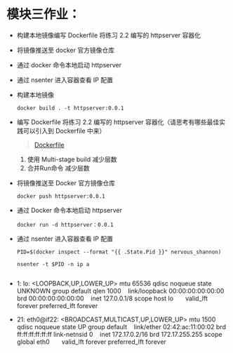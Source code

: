 # 模块三作业：
- 构建本地镜像编写 Dockerfile 将练习 2.2 编写的 httpserver 容器化
- 将镜像推送至 docker 官方镜像仓库
- 通过 docker 命令本地启动 httpserver
- 通过 nsenter 进入容器查看 IP 配置

- 构建本地镜像

    ```
    docker build . -t httpserver:0.0.1
    ```

- 编写 Dockerfile 将练习 2.2 编写的 httpserver 容器化（请思考有哪些最佳实践可以引入到 Dockerfile 中来）

  > [Dockerfile](./Dockerfile)
    1. 使用 Multi-stage build 减少层数
    2. 合并Run命令 减少层数


- 将镜像推送至 Docker 官方镜像仓库

    ```
    docker push httpserver:0.0.1
    ```

- 通过 Docker 命令本地启动 httpserver

    ```
    docker run -d httpserver：0.0.1
    ```

- 通过 nsenter 进入容器查看 IP 配置

    ```
    PID=$(docker inspect --format "{{ .State.Pid }}" nervous_shannon)
    ```
  ```
  nsenter -t $PID -n ip a
  ```

    ```
- 1: lo: <LOOPBACK,UP,LOWER_UP> mtu 65536 qdisc noqueue state UNKNOWN group default qlen 1000    link/loopback 00:00:00:00:00:00 brd 00:00:00:00:00:00    inet 127.0.0.1/8 scope host lo       valid_lft forever  preferred_lft forever
- 21: eth0@if22: <BROADCAST,MULTICAST,UP,LOWER_UP> mtu 1500 qdisc noqueue state UP group default    link/ether 02:42:ac:11:00:02 brd ff:ff:ff:ff:ff:ff link-netnsid 0    inet 172.17.0.2/16 brd 172.17.255.255 scope global eth0       valid_lft forever preferred_lft forever
    ```